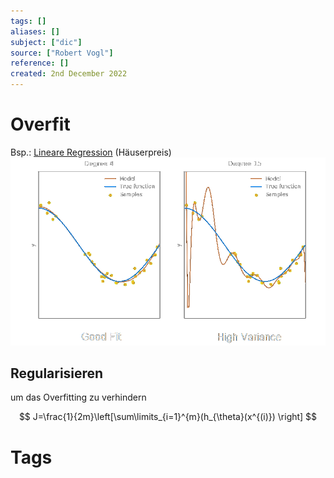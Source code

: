 ```yaml
---
tags: []
aliases: []
subject: ["dic"]
source: ["Robert Vogl"]
reference: []
created: 2nd December 2022
---
```


# Overfit
Bsp.: [Lineare Regression](digitaltechnik/Machine%20Learning/Lineare%20Regression.md) (Häuserpreis)
![Overfit](digitaltechnik/assets/Overfit.png)
## Regularisieren
um das Overfitting zu verhindern

$$
J=\frac{1}{2m}\left[\sum\limits_{i=1}^{m}(h_{\theta}(x^{(i)}) \right]
$$


# Tags